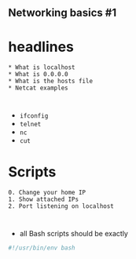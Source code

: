 ##  Networking basics #1
# headlines
	* What is localhost
	* What is 0.0.0.0
	* What is the hosts file
	* Netcat examples
#
 * ``ifconfig``
 * ``telnet``
 * ``nc``
 * ``cut``

# Scripts

	0. Change your home IP
	1. Show attached IPs
	2. Port listening on localhost

#

* all Bash scripts should be exactly 
```bash
#!/usr/bin/env bash
```

